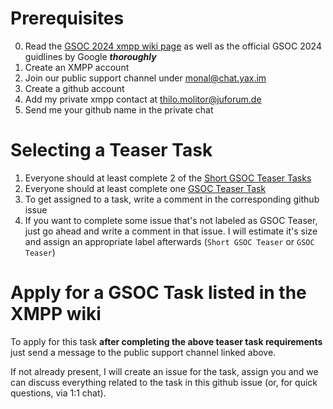 # Prerequisites 
0. Read the [GSOC 2024 xmpp wiki page](https://wiki.xmpp.org/web/Google_Summer_of_Code_2024) as well as the official GSOC 2024 guidlines by Google _**thoroughly**_
1. Create an XMPP account
2. Join our public support channel under [monal@chat.yax.im](xmpp:monal@chat.yax.im?join)
3. Create a github account
3. Add my private xmpp contact at [thilo.molitor@juforum.de](xmpp:thilo.molitor@juforum.de)
4. Send me your github name in the private chat

# Selecting a Teaser Task
1. Everyone should at least complete 2 of the [Short GSOC Teaser Tasks](https://github.com/monal-im/Monal/issues?q=is%3Aopen+is%3Aissue+label%3A%22%F0%9F%8E%83+Short+GSOC+Teaser%22+)
2. Everyone should at least complete one [GSOC Teaser Task](https://github.com/monal-im/Monal/issues?q=is%3Aissue+is%3Aopen+label%3A%22%F0%9F%8E%83+GSOC+Teaser%22)
3. To get assigned to a task, write a comment in the corresponding github issue
4. If you want to complete some issue that's not labeled as GSOC Teaser, just go ahead and write a comment in that issue. I will estimate it's size and assign an appropriate label afterwards (`Short GSOC Teaser` or `GSOC Teaser`)

# Apply for a GSOC Task listed in the XMPP wiki
To apply for this task **after completing the above teaser task requirements** just send a message to the public support channel linked above.

If not already present, I will create an issue for the task, assign you and we can discuss everything related to the task in this github issue (or, for quick questions, via 1:1 chat).
